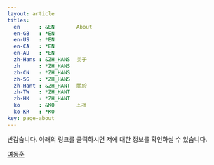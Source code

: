 ```yaml
---
layout: article
titles:
  en      : &EN       About
  en-GB   : *EN
  en-US   : *EN
  en-CA   : *EN
  en-AU   : *EN
  zh-Hans : &ZH_HANS  关于
  zh      : *ZH_HANS
  zh-CN   : *ZH_HANS
  zh-SG   : *ZH_HANS
  zh-Hant : &ZH_HANT  關於
  zh-TW   : *ZH_HANT
  zh-HK   : *ZH_HANT
  ko      : &KO       소개
  ko-KR   : *KO
key: page-about
---
```


반갑습니다. 아래의 링크를 클릭하시면 저에 대한 정보를 확인하실 수 있습니다.

<script type="text/javascript" src="https://platform.linkedin.com/badges/js/profile.js" async defer></script>

<div class="LI-profile-badge"  data-version="v1" data-size="medium" data-locale="ko_KR" data-type="horizontal" data-theme="dark" data-vanity="angeloyeo"><a class="LI-simple-link" href='https://kr.linkedin.com/in/angeloyeo?trk=profile-badge'>여동훈</a></div>
